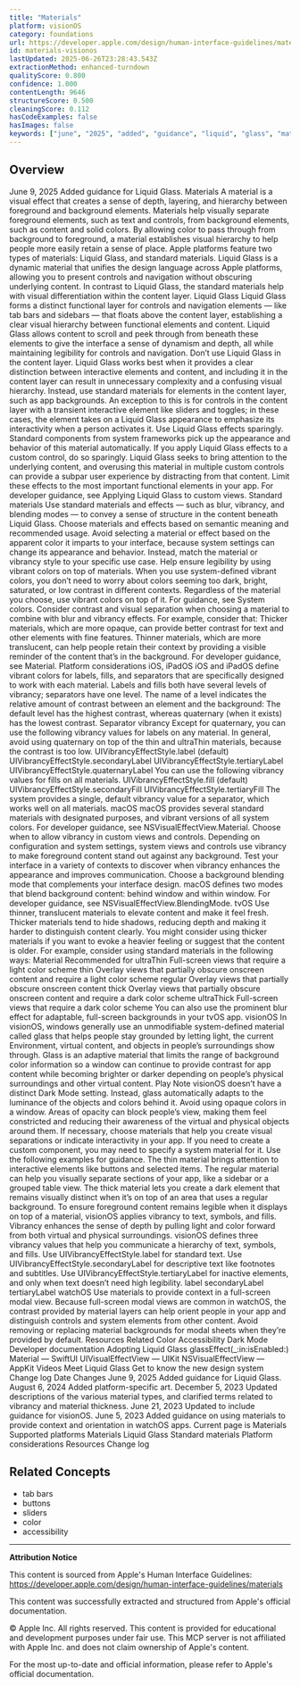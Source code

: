 ```yaml
---
title: "Materials"
platform: visionOS
category: foundations
url: https://developer.apple.com/design/human-interface-guidelines/materials
id: materials-visionos
lastUpdated: 2025-06-26T23:28:43.543Z
extractionMethod: enhanced-turndown
qualityScore: 0.800
confidence: 1.000
contentLength: 9646
structureScore: 0.500
cleaningScore: 0.112
hasCodeExamples: false
hasImages: false
keywords: ["june", "2025", "added", "guidance", "liquid", "glass", "materials", "material", "visual", "effect"]
---
```

## Overview

June 9, 2025 Added guidance for Liquid Glass. Materials A material is a visual effect that creates a sense of depth, layering, and hierarchy between foreground and background elements. Materials help visually separate foreground elements, such as text and controls, from background elements, such as content and solid colors. By allowing color to pass through from background to foreground, a material establishes visual hierarchy to help people more easily retain a sense of place. Apple platforms feature two types of materials: Liquid Glass, and standard materials. Liquid Glass is a dynamic material that unifies the design language across Apple platforms, allowing you to present controls and navigation without obscuring underlying content. In contrast to Liquid Glass, the standard materials help with visual differentiation within the content layer. Liquid Glass Liquid Glass forms a distinct functional layer for controls and navigation elements — like tab bars and sidebars — that floats above the content layer, establishing a clear visual hierarchy between functional elements and content. Liquid Glass allows content to scroll and peek through from beneath these elements to give the interface a sense of dynamism and depth, all while maintaining legibility for controls and navigation. Don’t use Liquid Glass in the content layer. Liquid Glass works best when it provides a clear distinction between interactive elements and content, and including it in the content layer can result in unnecessary complexity and a confusing visual hierarchy. Instead, use standard materials for elements in the content layer, such as app backgrounds. An exception to this is for controls in the content layer with a transient interactive element like sliders and toggles; in these cases, the element takes on a Liquid Glass appearance to emphasize its interactivity when a person activates it. Use Liquid Glass effects sparingly. Standard components from system frameworks pick up the appearance and behavior of this material automatically. If you apply Liquid Glass effects to a custom control, do so sparingly. Liquid Glass seeks to bring attention to the underlying content, and overusing this material in multiple custom controls can provide a subpar user experience by distracting from that content. Limit these effects to the most important functional elements in your app. For developer guidance, see Applying Liquid Glass to custom views. Standard materials Use standard materials and effects — such as blur, vibrancy, and blending modes — to convey a sense of structure in the content beneath Liquid Glass. Choose materials and effects based on semantic meaning and recommended usage. Avoid selecting a material or effect based on the apparent color it imparts to your interface, because system settings can change its appearance and behavior. Instead, match the material or vibrancy style to your specific use case. Help ensure legibility by using vibrant colors on top of materials. When you use system-defined vibrant colors, you don’t need to worry about colors seeming too dark, bright, saturated, or low contrast in different contexts. Regardless of the material you choose, use vibrant colors on top of it. For guidance, see System colors. Consider contrast and visual separation when choosing a material to combine with blur and vibrancy effects. For example, consider that: Thicker materials, which are more opaque, can provide better contrast for text and other elements with fine features. Thinner materials, which are more translucent, can help people retain their context by providing a visible reminder of the content that’s in the background. For developer guidance, see Material. Platform considerations iOS, iPadOS iOS and iPadOS define vibrant colors for labels, fills, and separators that are specifically designed to work with each material. Labels and fills both have several levels of vibrancy; separators have one level. The name of a level indicates the relative amount of contrast between an element and the background: The default level has the highest contrast, whereas quaternary (when it exists) has the lowest contrast. Separator vibrancy Except for quaternary, you can use the following vibrancy values for labels on any material. In general, avoid using quaternary on top of the thin and ultraThin materials, because the contrast is too low. UIVibrancyEffectStyle.label (default) UIVibrancyEffectStyle.secondaryLabel UIVibrancyEffectStyle.tertiaryLabel UIVibrancyEffectStyle.quaternaryLabel You can use the following vibrancy values for fills on all materials. UIVibrancyEffectStyle.fill (default) UIVibrancyEffectStyle.secondaryFill UIVibrancyEffectStyle.tertiaryFill The system provides a single, default vibrancy value for a separator, which works well on all materials. macOS macOS provides several standard materials with designated purposes, and vibrant versions of all system colors. For developer guidance, see NSVisualEffectView.Material. Choose when to allow vibrancy in custom views and controls. Depending on configuration and system settings, system views and controls use vibrancy to make foreground content stand out against any background. Test your interface in a variety of contexts to discover when vibrancy enhances the appearance and improves communication. Choose a background blending mode that complements your interface design. macOS defines two modes that blend background content: behind window and within window. For developer guidance, see NSVisualEffectView.BlendingMode. tvOS Use thinner, translucent materials to elevate content and make it feel fresh. Thicker materials tend to hide shadows, reducing depth and making it harder to distinguish content clearly. You might consider using thicker materials if you want to evoke a heavier feeling or suggest that the content is older. For example, consider using standard materials in the following ways: Material Recommended for ultraThin Full-screen views that require a light color scheme thin Overlay views that partially obscure onscreen content and require a light color scheme regular Overlay views that partially obscure onscreen content thick Overlay views that partially obscure onscreen content and require a dark color scheme ultraThick Full-screen views that require a dark color scheme You can also use the prominent blur effect for adaptable, full-screen backgrounds in your tvOS app. visionOS In visionOS, windows generally use an unmodifiable system-defined material called glass that helps people stay grounded by letting light, the current Environment, virtual content, and objects in people’s surroundings show through. Glass is an adaptive material that limits the range of background color information so a window can continue to provide contrast for app content while becoming brighter or darker depending on people’s physical surroundings and other virtual content. Play Note visionOS doesn’t have a distinct Dark Mode setting. Instead, glass automatically adapts to the luminance of the objects and colors behind it. Avoid using opaque colors in a window. Areas of opacity can block people’s view, making them feel constricted and reducing their awareness of the virtual and physical objects around them. If necessary, choose materials that help you create visual separations or indicate interactivity in your app. If you need to create a custom component, you may need to specify a system material for it. Use the following examples for guidance. The thin material brings attention to interactive elements like buttons and selected items. The regular material can help you visually separate sections of your app, like a sidebar or a grouped table view. The thick material lets you create a dark element that remains visually distinct when it’s on top of an area that uses a regular background. To ensure foreground content remains legible when it displays on top of a material, visionOS applies vibrancy to text, symbols, and fills. Vibrancy enhances the sense of depth by pulling light and color forward from both virtual and physical surroundings. visionOS defines three vibrancy values that help you communicate a hierarchy of text, symbols, and fills. Use UIVibrancyEffectStyle.label for standard text. Use UIVibrancyEffectStyle.secondaryLabel for descriptive text like footnotes and subtitles. Use UIVibrancyEffectStyle.tertiaryLabel for inactive elements, and only when text doesn’t need high legibility. label secondaryLabel tertiaryLabel watchOS Use materials to provide context in a full-screen modal view. Because full-screen modal views are common in watchOS, the contrast provided by material layers can help orient people in your app and distinguish controls and system elements from other content. Avoid removing or replacing material backgrounds for modal sheets when they’re provided by default. Resources Related Color Accessibility Dark Mode Developer documentation Adopting Liquid Glass glassEffect(\_:in:isEnabled:) Material — SwiftUI UIVisualEffectView — UIKit NSVisualEffectView — AppKit Videos Meet Liquid Glass Get to know the new design system Change log Date Changes June 9, 2025 Added guidance for Liquid Glass. August 6, 2024 Added platform-specific art. December 5, 2023 Updated descriptions of the various material types, and clarified terms related to vibrancy and material thickness. June 21, 2023 Updated to include guidance for visionOS. June 5, 2023 Added guidance on using materials to provide context and orientation in watchOS apps. Current page is Materials Supported platforms Materials Liquid Glass Standard materials Platform considerations Resources Change log

## Related Concepts

- tab bars
- buttons
- sliders
- color
- accessibility

---

**Attribution Notice**

This content is sourced from Apple's Human Interface Guidelines: https://developer.apple.com/design/human-interface-guidelines/materials

This content was successfully extracted and structured from Apple's official documentation.

© Apple Inc. All rights reserved. This content is provided for educational and development purposes under fair use. This MCP server is not affiliated with Apple Inc. and does not claim ownership of Apple's content.

For the most up-to-date and official information, please refer to Apple's official documentation.
